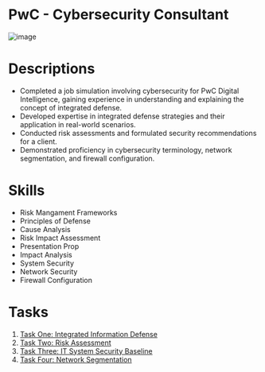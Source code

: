 # PwC - Cybersecurity Consultant 

![image](https://github.com/hhphu/InfoSec/assets/45286750/0dd52edc-c9e9-4d4f-aaa8-daffb3c69d14)

# Descriptions
- Completed a job simulation involving cybersecurity for PwC Digital
   Intelligence, gaining experience in understanding and explaining the concept
   of integrated defense.
- Developed expertise in integrated defense strategies and their application in
   real-world scenarios.
- Conducted risk assessments and formulated security recommendations for a
   client.
- Demonstrated proficiency in cybersecurity terminology, network segmentation,
   and firewall configuration.
# Skills
- Risk Mangament Frameworks
- Principles of Defense
- Cause Analysis
- Risk Impact Assessment
- Presentation Prop
- Impact Analysis
- System Security
- Network Security
- Firewall Configuration

# Tasks
1. [Task One: Integrated Information Defense](Task-One)
2. [Task Two: Risk Assessment](Task-Two)
3. [Task Three: IT System Security Baseline](Task-Three)
4. [Task Four: Network Segmentation](Task-Four)
